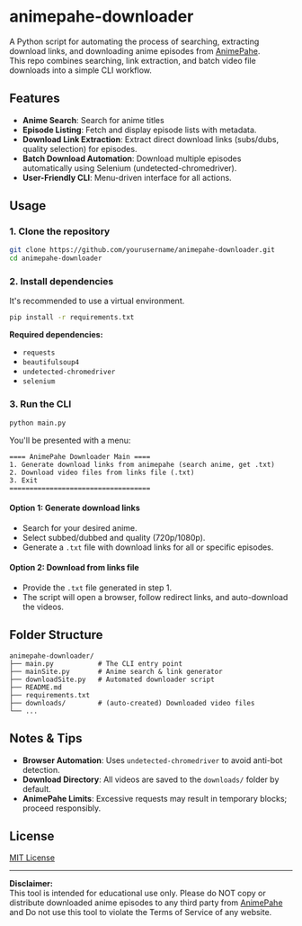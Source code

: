 # animepahe-downloader

A Python script for automating the process of searching, extracting download links, and downloading anime episodes from [AnimePahe](https://animepahe.ru/).  
This repo combines searching, link extraction, and batch video file downloads into a simple CLI workflow.

## Features

- **Anime Search**: Search for anime titles
- **Episode Listing**: Fetch and display episode lists with metadata.
- **Download Link Extraction**: Extract direct download links (subs/dubs, quality selection) for episodes.
- **Batch Download Automation**: Download multiple episodes automatically using Selenium (undetected-chromedriver).
- **User-Friendly CLI**: Menu-driven interface for all actions.

## Usage

### 1. Clone the repository

```bash
git clone https://github.com/yourusername/animepahe-downloader.git
cd animepahe-downloader
```

### 2. Install dependencies

It's recommended to use a virtual environment.

```bash
pip install -r requirements.txt
```

**Required dependencies:**
- `requests`
- `beautifulsoup4`
- `undetected-chromedriver`
- `selenium`

### 3. Run the CLI

```bash
python main.py
```

You'll be presented with a menu:

```
==== AnimePahe Downloader Main ====
1. Generate download links from animepahe (search anime, get .txt)
2. Download video files from links file (.txt)
3. Exit
===================================
```

#### Option 1: Generate download links

- Search for your desired anime.
- Select subbed/dubbed and quality (720p/1080p).
- Generate a `.txt` file with download links for all or specific episodes.

#### Option 2: Download from links file

- Provide the `.txt` file generated in step 1.
- The script will open a browser, follow redirect links, and auto-download the videos.

## Folder Structure

```
animepahe-downloader/
├── main.py           # The CLI entry point
├── mainSite.py       # Anime search & link generator
├── downloadSite.py   # Automated downloader script
├── README.md
├── requirements.txt
├── downloads/        # (auto-created) Downloaded video files
└── ...
```

## Notes & Tips

- **Browser Automation**: Uses `undetected-chromedriver` to avoid anti-bot detection.
- **Download Directory**: All videos are saved to the `downloads/` folder by default.
- **AnimePahe Limits**: Excessive requests may result in temporary blocks; proceed responsibly.

## License

[MIT License](https://github.com/allenmonkey970/animepahe-scraper/blob/main/LICENSE)

---

**Disclaimer:**  
This tool is intended for educational use only. Please do NOT copy or distribute downloaded anime episodes to any third party from [AnimePahe](https://animepahe.ru/) and
Do not use this tool to violate the Terms of Service of any website.

